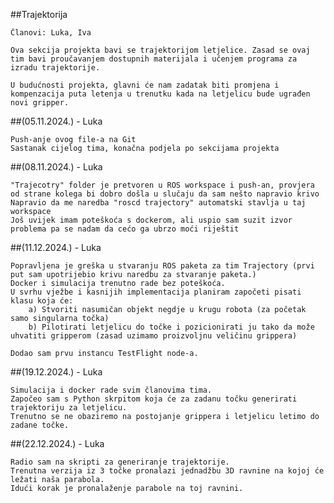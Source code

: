 ##Trajektorija

    Članovi: Luka, Iva

    Ova sekcija projekta bavi se trajektorijom letjelice. Zasad se ovaj tim bavi proučavanjem dostupnih materijala i učenjem programa za izradu trajektorije.

    U budućnosti projekta, glavni će nam zadatak biti promjena i kompenzacija puta letenja u trenutku kada na letjelicu bude ugrađen novi gripper.

##(05.11.2024.) - Luka

    Push-anje ovog file-a na Git
    Sastanak cijelog tima, konačna podjela po sekcijama projekta

##(08.11.2024.) - Luka

    "Trajecotry" folder je pretvoren u ROS workspace i push-an, provjera od strane kolega bi dobro došla u slučaju da sam nešto napravio krivo
    Napravio da me naredba "roscd trajectory" automatski stavlja u taj workspace
    Još uvijek imam poteškoća s dockerom, ali uspio sam suzit izvor problema pa se nadam da cećo ga ubrzo moći riještit

##(11.12.2024.) - Luka

    Popravljena je greška u stvaranju ROS paketa za tim Trajectory (prvi put sam upotrijebio krivu naredbu za stvaranje paketa.)
    Docker i simulacija trenutno rade bez poteškoća.
    U svrhu vježbe i kasnijih implementacija planiram započeti pisati klasu koja će:
    	a) Stvoriti nasumičan objekt negdje u krugu robota (za početak samo singularna točka)
    	b) Pilotirati letjelicu do točke i pozicionirati ju tako da može uhvatiti gripperom (zasad uzimamo proizvoljnu veličinu grippera)
    
    Dodao sam prvu instancu TestFlight node-a.
    
##(19.12.2024.) - Luka

    Simulacija i docker rade svim članovima tima.
    Započeo sam s Python skrpitom koja će za zadanu točku generirati trajektoriju za letjelicu.
    Trenutno se ne obaziremo na postojanje grippera i letjelicu letimo do zadane točke.
    
##(22.12.2024.) - Luka

    Radio sam na skripti za generiranje trajektorije.
    Trenutna verzija iz 3 točke pronalazi jednadžbu 3D ravnine na kojoj će ležati naša parabola.
    Idući korak je pronalaženje parabole na toj ravnini.
